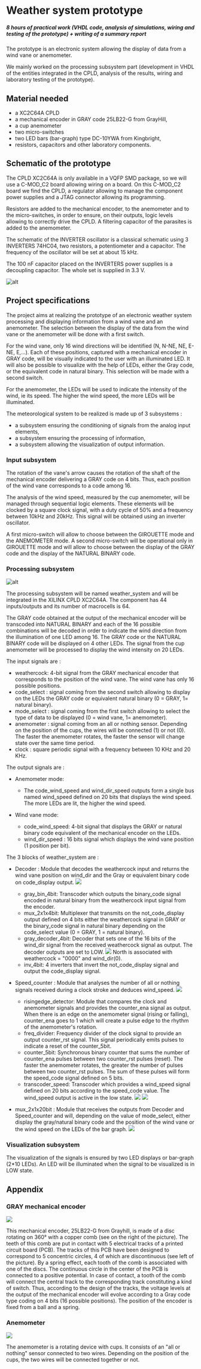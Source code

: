 # Weather system prototype

##### 8 hours of practical work (VHDL code, analysis of simulations, wiring and testing of the prototype) + writing of a summary report

The prototype is an electronic system allowing the display of data from a wind vane or anemometer. 

We mainly worked on the processing subsystem part (development in VHDL of the entities integrated in the CPLD, analysis of the results, wiring and laboratory testing of the prototype).

## Material needed
- a XC2C64A CPLD
- a mechanical encoder in GRAY code 25LB22-G from GrayHill, 
- a cup anemometer 
- two micro-switches
- two LED bars (bar-graph) type DC-10YWA from Kingbright, 
- resistors, capacitors and other laboratory components. 

## Schematic of the prototype

The CPLD XC2C64A is only available in a VQFP SMD package, so we will use a C-MOD_C2 board allowing wiring on a board. On this C-MOD_C2 board we find the CPLD, a regulator allowing to manage the component power supplies and a JTAG connector allowing its programming. 

Resistors are added to the mechanical encoder, to the anemometer and to the micro-switches, in order to ensure, on their outputs, logic levels allowing to correctly drive the CPLD. A filtering capacitor of the parasites is added to the anemometer. 

The schematic of the INVERTER oscillator is a classical schematic using 3 INVERTERS 74HC04, two resistors, a potentiometer and a capacitor. The frequency of the oscillator will be set at about 15 kHz. 

The 100 nF capacitor placed on the INVERTERS power supplies is a decoupling capacitor. The whole set is supplied in 3.3 V. 

![alt](Girouette_v2-1.jpg)

## Project specifications

The project aims at realizing the prototype of an electronic weather system processing and displaying information from a wind vane and an anemometer. The selection between the display of the data from the wind vane or the anemometer will be done with a first switch.

For the wind vane, only 16 wind directions will be identified (N, N-NE, NE, E-NE, E,...). Each of these positions, captured with a mechanical encoder in GRAY code, will be visually indicated to the user with an illuminated LED. It will also be possible to visualize with the help of LEDs, either the Gray code, or the equivalent code in natural binary. This selection will be made with a second switch. 

For the anemometer, the LEDs will be used to indicate the intensity of the wind, ie its speed. The higher the wind speed, the more LEDs will be illuminated. 

The meteorological system to be realized is made up of 3 subsystems : 
- a subsystem ensuring the conditioning of signals from the analog input elements, 
- a subsystem ensuring the processing of information, 
- a subsystem allowing the visualization of output information. 

### Input subsystem
The rotation of the vane's arrow causes the rotation of the shaft of the mechanical encoder delivering a GRAY code on 4 bits. Thus, each position of the wind vane corresponds to a code among 16.

The analysis of the wind speed, measured by the cup anemometer, will be managed through sequential logic elements. These elements will be clocked by a square clock signal, with a duty cycle of 50% and a frequency between 10kHz and 20kHz. This signal will be obtained using an inverter oscillator. 

A first micro-switch will allow to choose between the GIROUETTE mode and the ANEMOMETER mode. A second micro-switch will be operational only in GIROUETTE mode and will allow to choose between the display of the GRAY code and the display of the NATURAL BINARY code. 

### Processing subsystem

![alt](synoptics/weather_system.jpg)

The processing subsystem will be named weather_system and will be integrated in the XILINX CPLD XC2C64A. The component has 44 inputs/outputs and its number of macrocells is 64. 

The GRAY code obtained at the output of the mechanical encoder will be transcoded into NATURAL BINARY and each of the 16 possible combinations will be decoded in order to indicate the wind direction from the illumination of one LED among 16. The GRAY code or the NATURAL BINARY code will be displayed on 4 other LEDs. The signal from the cup anemometer will be processed to display the wind intensity on 20 LEDs. 

The input signals are :
- weathercock: 4-bit signal from the GRAY mechanical encoder that corresponds to the position of the wind vane. The wind vane has only 16 possible positions.
- code_select : signal coming from the second switch allowing to display on the LEDs the GRAY code or equivalent natural binary (0 = GRAY, 1= natural binary).
- mode_select : signal coming from the first switch allowing to select the type of data to be displayed (0 = wind vane, 1= anemometer).
- anemometer : signal coming from an all or nothing sensor. Depending on the position of the cups, the wires will be connected (1) or not (0). The faster the anemometer rotates, the faster the sensor will change state over the same time period.
- clock : square periodic signal with a frequency between 10 KHz and 20 KHz.

The output signals are :
- Anemometer mode:
  - The code_wind_speed and wind_dir_speed outputs form a single bus named wind_speed defined on 20 bits that displays the wind speed. The more LEDs are lit, the higher the wind speed.

- Wind vane mode:
  - code_wind_speed: 4-bit signal that displays the GRAY or natural binary code equivalent of the mechanical encoder on the LEDs.
  - wind_dir_speed : 16 bits signal which displays the wind vane position (1 position per bit).

The 3 blocks of weather_system are :
- Decoder : Module that decodes the weathercock input and returns the wind vane position on wind_dir and the Gray or equivalent binary code on code_display output.
![](synoptics/Decoder.jpg)
  - gray_bin_4bit: Transcoder which outputs the binary_code signal encoded in natural binary from the weathercock input signal from the encoder.
  - mux_2x1x4bit: Multiplexer that transmits on the not_code_display output defined on 4 bits either the weathercock signal in GRAY or the binary_code signal in natural binary depending on the code_select value (0 = GRAY, 1 = natural binary).
  - gray_decoder_4bit: Decoder that sets one of the 16 bits of the wind_dir signal from the received weathercock signal as output. The decoder outputs are set to LOW. 
    ![](synoptics/Bits_wind_dir.jpg)
    North is associated with weathercock = "0000" and wind_dir(0).
  - inv_4bit: 4 inverters that invert the not_code_display signal and output the code_display signal.


- Speed_counter : Module that analyses the number of all or nothing signals received during a clock stroke and deduces wind_speed.
![](synoptics/Speed_counter.jpg)
  - risingedge_detector: Module that compares the clock and anemometer signals and provides the counter_ena signal as output. When there is an edge on the anemometer signal (rising or falling), counter_ena goes to 1 which will create a pulse edge to the rhythm of the anemometer's rotation.
  - freq_divider: Frequency divider of the clock signal to provide an output counter_rst signal. This signal periodically emits pulses to indicate a reset of the counter_5bit.
  - counter_5bit: Synchronous binary counter that sums the number of counter_ena pulses between two counter_rst pulses (reset). The faster the anemometer rotates, the greater the number of pulses between two counter_rst pulses. The sum of these pulses will form the speed_code signal defined on 5 bits.
  - transcoder_speed: Transcoder which provides a wind_speed signal defined on 20 bits according to the speed_code value. The wind_speed output is active in the low state.
    ![](synoptics/wind_speed2.jpg)
    ![](synoptics/wind_speed1.jpg)

- mux_2x1x20bit : Module that receives the outputs from Decoder and Speed_counter and will, depending on the value of mode_select, either display the gray/natural binary code and the position of the wind vane or the wind speed on the LEDs of the bar graph.
![](synoptics/mux20.jpg)

### Visualization subsystem

The visualization of the signals is ensured by two LED displays or bar-graph (2*10 LEDs). An LED will be illuminated when the signal to be visualized is in LOW state. 


## Appendix
### GRAY mechanical encoder

![](synoptics/Gray_Encoder.jpg)

This mechanical encoder, 25LB22-G from Grayhill, is made of a disc rotating on 360° with a copper comb (see on the right of the picture). The teeth of this comb are put in contact with 5 electrical tracks of a printed circuit board (PCB). The tracks of this PCB have been designed to correspond to 5 concentric circles, 4 of which are discontinuous (see left of the picture). By a spring effect, each tooth of the comb is associated with one of the discs. The continuous circle in the center of the PCB is connected to a positive potential. In case of contact, a tooth of the comb will connect the central track to the corresponding track constituting a kind of switch. Thus, according to the design of the tracks, the voltage levels at the output of the mechanical encoder will evolve according to a Gray code type coding on 4 bits (16 possible positions). The position of the encoder is fixed from a ball and a spring. 

### Anemometer

![](synoptics/Anemometer.jpg)

The anemometer is a rotating device with cups. It consists of an "all or nothing" sensor connected to two wires. Depending on the position of the cups, the two wires will be connected together or not. 
